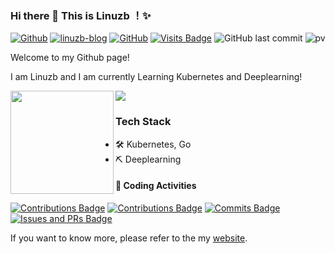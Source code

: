 
### Hi there 👋 This is Linuzb ！✨ 

[![Github](https://img.shields.io/badge/-Github-000?style=flat&logo=Github&logoColor=white)](https://github.com/linuzb)
[![linuzb-blog](https://img.shields.io/badge/blog-yu-9cf?style=flat-square)](https://linuzb.github.io)
[![GitHub](https://img.shields.io/github/followers/linuzb?logo=github&style=flat-square)](https://github.com/linuzb)
[![Visits Badge](https://badges.strrl.dev/visits/linuzb/linuzb?style=flat-square)](https://github.com/linuzb)
![GitHub last commit](https://img.shields.io/github/last-commit/linuzb/linuzb)
![pv](https://pageview.vercel.app/?github_user=linuzb)

Welcome to my Github page! 

I am Linuzb and I am currently Learning Kubernetes and Deeplearning!  

<div>
    <img height="165" align="left" src="https://github-readme-stats.vercel.app/api?username=linuzb&theme=calm&show_icons=true" />
    <img src="https://github-readme-stats.vercel.app/api/top-langs/?username=linuzb&hide=html,css,Jupyter+Notebook,ruby,javascript&theme=calm&langs_count=6&layout=compact" />
</div>

### Tech Stack

- 🛠 Kubernetes, Go
- ⛏ Deeplearning

#### 🔨 Coding Activities

[![Contributions Badge](https://badges.strrl.dev/contributions/all/linuzb?style=flat-square)](https://github.com/linuzb)
[![Contributions Badge](https://badges.strrl.dev/contributions/weekly/linuzb?style=flat-square)](https://github.com/linuzb)
[![Commits Badge](https://badges.strrl.dev/commits/weekly/linuzb?style=flat-square)](https://github.com/linuzb)
[![Issues and PRs Badge](https://badges.strrl.dev/issues-and-prs/weekly/linuzb?style=flat-square)](https://github.com/linuzb)


If you want to know more, please refer to the my [website](https://linuzb.github.io).
